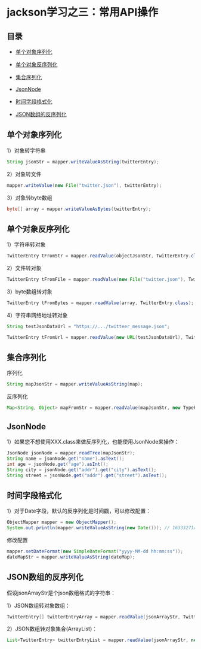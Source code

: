 # jackson学习之三：常用API操作

## 目录

*   [单个对象序列化](#单个对象序列化)

*   [单个对象反序列化](#单个对象反序列化)

*   [集合序列化](#集合序列化)

*   [JsonNode](#jsonnode)

*   [时间字段格式化](#时间字段格式化)

*   [JSON数组的反序列化](#json数组的反序列化)

## 单个对象序列化

1）对象转字符串

```java
String jsonStr = mapper.writeValueAsString(twitterEntry);

```

2）对象转文件

```java
mapper.writeValue(new File("twitter.json"), twitterEntry);

```

3）对象转byte数组

```java
byte[] array = mapper.writeValueAsBytes(twitterEntry);

```

## 单个对象反序列化

1）字符串转对象

```java
TwitterEntry tFromStr = mapper.readValue(objectJsonStr, TwitterEntry.class);

```

2）文件转对象

```java
TwitterEntry tFromFile = mapper.readValue(new File("twitter.json"), TwitterEntry.class);

```

3）byte数组转对象

```java
TwitterEntry tFromBytes = mapper.readValue(array, TwitterEntry.class);

```

4）字符串网络地址转对象

```java
String testJsonDataUrl = "https://.../twitteer_message.json";

TwitterEntry tFromUrl = mapper.readValue(new URL(testJsonDataUrl), TwitterEntry.class);

```

## 集合序列化

序列化

```java
String mapJsonStr = mapper.writeValueAsString(map);

```

反序列化

```java
Map<String, Object> mapFromStr = mapper.readValue(mapJsonStr, new TypeReference<Map<String, Object>>() {});

```

## JsonNode

1）如果您不想使用XXX.class来做反序列化，也能使用JsonNode来操作：

```java
JsonNode jsonNode = mapper.readTree(mapJsonStr);
String name = jsonNode.get("name").asText();
int age = jsonNode.get("age").asInt();
String city = jsonNode.get("addr").get("city").asText();
String street = jsonNode.get("addr").get("street").asText();
```

## 时间字段格式化

1）对于Date字段，默认的反序列化是时间戳，可以修改配置：

```java
ObjectMapper mapper = new ObjectMapper();
System.out.println(mapper.writeValueAsString(new Date())); // 1633327143569
```

修改配置

```java
mapper.setDateFormat(new SimpleDateFormat("yyyy-MM-dd hh:mm:ss"));
dateMapStr = mapper.writeValueAsString(dateMap);

```

## JSON数组的反序列化

假设jsonArrayStr是个json数组格式的字符串：

1）JSON数组转对象数组：

```java
TwitterEntry[] twitterEntryArray = mapper.readValue(jsonArrayStr, TwitterEntry[].class);

```

2）JSON数组转对象集合(ArrayList)：

```java
List<TwitterEntry> twitterEntryList = mapper.readValue(jsonArrayStr, new TypeReference<List<TwitterEntry>>() {});

```

